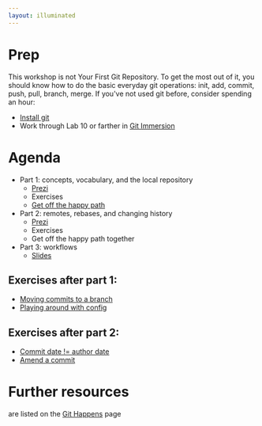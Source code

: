 ```yaml
---
layout: illuminated
---
```


# Prep
This workshop is not Your First Git Repository.
To get the most out of it, you should know how to do the basic everyday
git operations: init, add, commit, push, pull, branch, merge.
If you've not used git before, consider spending an hour:
   * [Install git](http://git-scm.com/downloads)
   * Work through Lab 10 or farther in [Git Immersion](http://gitimmersion.com)

# Agenda

* Part 1: concepts, vocabulary, and the local repository
   * [Prezi](http://prezi.com/m_s_g83sgja4/git-illuminated-part-1/)
   * Exercises
   * [Get off the happy path](exercises/untrackedFiles.md)
* Part 2: remotes, rebases, and changing history
   * [Prezi](http://prezi.com/ohbicklatr7y/git-illuminated-part-2/)
   * Exercises
   * Get off the happy path together
* Part 3: workflows
   * [Slides](http://www.slideshare.net/jessitron/3-workflow)


## Exercises after part 1:
   * [Moving commits to a branch](exercises/moveToBranch.html)
   * [Playing around with config](exercises/playWithConfig.html)

## Exercises after part 2:
   * [Commit date != author date](exercises/commitDate.html)
   * [Amend a commit](exercises/amend.html)

# Further resources
are listed on the [Git Happens](index.html) page
